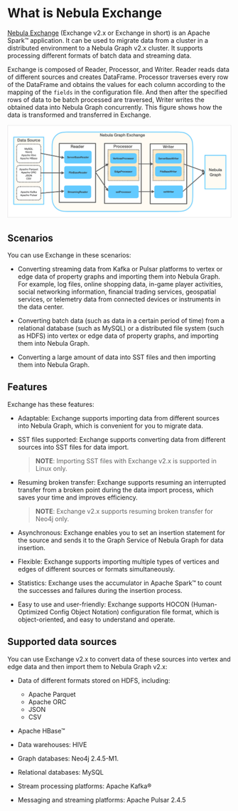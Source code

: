 # What is Nebula Exchange

[Nebula Exchange](https://github.com/vesoft-inc/nebula-spark-utils/tree/v2.0.0/nebula-exchange) (Exchange v2.x or Exchange in short) is an Apache Spark&trade; application. It can be used to migrate data from a cluster in a distributed environment to a Nebula Graph v2.x cluster. It supports processing different formats of batch data and streaming data.

Exchange is composed of Reader, Processor, and Writer. Reader reads data of different sources and creates DataFrame. Processor traverses every row of the DataFrame and obtains the values for each column according to the mapping of the `fields` in the configuration file. And then after the specified rows of data to be batch processed are traversed, Writer writes the obtained data into Nebula Graph concurrently. This figure shows how the data is transformed and transferred in Exchange.

![Nebula Exchange is composed of Reader, Processor, and Writer. It can be used to migrate data from different sources to Nebula Graph](../figs/ex-ug-001.png "How Nebula Exchange transforms and transfers data")

## Scenarios

You can use Exchange in these scenarios:

- Converting streaming data from Kafka or Pulsar platforms to vertex or edge data of property graphs and importing them into Nebula Graph. For example, log files, online shopping data, in-game player activities, social networking information, financial trading services, geospatial services, or telemetry data from connected devices or instruments in the data center.

- Converting batch data (such as data in a certain period of time) from a relational database (such as MySQL) or a distributed file system (such as HDFS) into vertex or edge data of property graphs, and importing them into Nebula Graph.

- Converting a large amount of data into SST files and then importing them into Nebula Graph.

## Features

Exchange has these features:

- Adaptable: Exchange supports importing data from different sources into Nebula Graph, which is convenient for you to migrate data.

- SST files supported: Exchange supports converting data from different sources into SST files for data import.
  > **NOTE**: Importing SST files with Exchange v2.x is supported in Linux only.

- Resuming broken transfer: Exchange supports resuming an interrupted transfer from a broken point during the data import process, which saves your time and improves efficiency.
  > **NOTE**: Exchange v2.x supports resuming broken transfer for Neo4j only.

- Asynchronous: Exchange enables you to set an insertion statement for the source and sends it to the Graph Service of Nebula Graph for data insertion.

- Flexible: Exchange supports importing multiple types of vertices  and edges of different sources or formats simultaneously.

- Statistics: Exchange uses the accumulator in Apache Spark&trade; to count the successes and failures during the insertion process.

- Easy to use and user-friendly: Exchange supports HOCON (Human-Optimized Config Object Notation) configuration file format, which is object-oriented, and easy to understand and operate.

## Supported data sources

You can use Exchange v2.x to convert data of these sources into vertex and edge data and then import them to Nebula Graph v2.x:

- Data of different formats stored on HDFS, including:
  - Apache Parquet
  - Apache ORC
  - JSON
  - CSV

- Apache HBase&trade;

- Data warehouses: HIVE

- Graph databases: Neo4j 2.4.5-M1.

- Relational databases: MySQL

- Stream processing platforms: Apache Kafka&reg;

- Messaging and streaming platforms: Apache Pulsar 2.4.5
